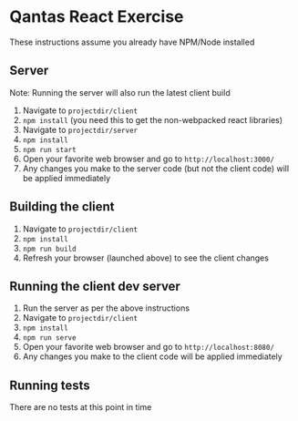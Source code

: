 # Qantas React Exercise

These instructions assume you already have NPM/Node installed

## Server
Note: Running the server will also run the latest client build
1. Navigate to `projectdir/client`
2. `npm install` (you need this to get the non-webpacked react libraries)
3. Navigate to `projectdir/server`
4. `npm install`
5. `npm run start`
6. Open your favorite web browser and go to `http://localhost:3000/`
7. Any changes you make to the server code (but not the client code) will be applied immediately

## Building the client
1. Navigate to `projectdir/client`
2. `npm install`
3. `npm run build`
4. Refresh your browser (launched above) to see the client changes

## Running the client dev server
1. Run the server as per the above instructions
2. Navigate to `projectdir/client`
3. `npm install`
4. `npm run serve`
5. Open your favorite web browser and go to `http://localhost:8080/`
6. Any changes you make to the client code will be applied immediately


## Running tests
There are no tests at this point in time